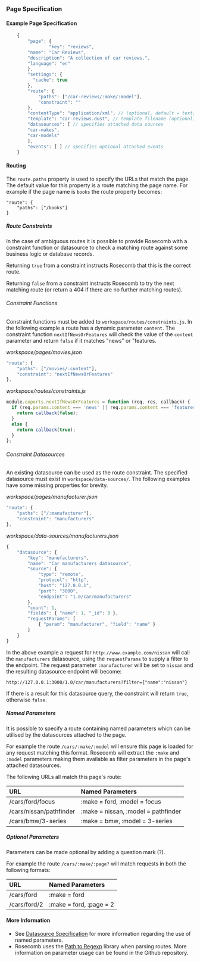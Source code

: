 ### Page Specification

#### Example Page Specification

```js
	{
	    "page": {
				"key": "reviews",
        "name": "Car Reviews",
        "description": "A collection of car reviews.",
        "language": "en"
	    },
	    "settings": {
	      "cache": true
	    },
	    "route": {
	    	"paths": ["/car-reviews/:make/:model"],
	    	"constraint": ""
	    },
	    "contentType": "application/xml", // (optional, default = text/html)
	    "template": "car-reviews.dust", // template filename (optional)
	    "datasources": [ // specifies attached data sources
        "car-makes",
        "car-models"
	    ],
	    "events": [ ] // specifies optional attached events
	}

```

#### Routing

The `route.paths` property is used to specify the URLs that match the page. The default value for this property is a route matching the page name. For example if the page name is `books` the route property becomes:

```
"route": {
  	"paths": ["/books"]
}
```

##### Route Constraints

In the case of ambiguous routes it is possible to provide Rosecomb with a constraint function or datasource to check a matching route against some business logic or database records.

Returning `true` from a constraint instructs Rosecomb that this is the correct route.

Returning `false` from a constraint instructs Rosecomb to try the next matching route (or return a 404 if there are no further matching routes).

###### Constraint Functions

Constraint functions must be added to `workspace/routes/constraints.js`. In the following example a route has a dynamic parameter `content`. The constraint function `nextIfNewsOrFeatures` will check the value of the `content` parameter and return `false` if it matches "news" or "features.

_workspace/pages/movies.json_

```js
"route": {
	"paths": ["/movies/:content"],
	"constraint": "nextIfNewsOrFeatures"
},
```

_workspace/routes/constraints.js_

```js
module.exports.nextIfNewsOrFeatures = function (req, res, callback) {  
  if (req.params.content === 'news' || req.params.content === 'features' ) {
  	return callback(false);
  }
  else {
  	return callback(true);
  }
};
```

###### Constraint Datasources

An  existing datasource can be used as the route constraint. The specified datasource must exist in `workspace/data-sources/`. The following examples have some missing properties for brevity.

_workspace/pages/manufacturer.json_

```js
"route": {
	"paths": ["/:manufacturer"],
	"constraint": "manufacturers"
},
```

_workspace/data-sources/manufacturers.json_

```js
{
	"datasource": {
		"key": "manufacturers",
		"name": "Car manufacturers datasource",
		"source": {
			"type": "remote",
			"protocol": "http",
			"host": "127.0.0.1",
			"port": "3000",
			"endpoint": "1.0/car/manufacturers"
		},
		"count": 1,
		"fields": { "name": 1, "_id": 0 },
		"requestParams": [
			{ "param": "manufacturer", "field": "name" }
		]
	}
}

```

In the above example a request for `http://www.example.com/nissan` will call the `manufacturers` datasource, using the `requestParams` to supply a filter to the endpoint. The request parameter `:manufacturer` will be set to `nissan` and the resulting datasource endpoint will become:

```
http://127.0.0.1:3000/1.0/car/manufacturers?filter={"name":"nissan"}
```

If there is a result for this datasource query, the constraint will return `true`, otherwise `false`.


##### Named Parameters
It is possible to specify a route containing named parameters which can be utilised by the datasources attached to the page.

For example the route `/cars/:make/:model` will ensure this page is loaded for any request matching this format. Rosecomb will extract the `:make` and `:model` parameters making them available as filter parameters in the page's attached datasources.

The following URLs all match this page's route:

URL       | Named Parameters                 
:---------------|:---------------------------
/cars/ford/focus           |    :make = ford, :model = focus
/cars/nissan/pathfinder           |    :make = nissan, :model = pathfinder
/cars/bmw/3-series           |    :make = bmw, :model = 3-series

##### Optional Parameters

Parameters can be made optional by adding a question mark (?).

For example the route `/cars/:make/:page?` will match requests in both the following formats:

URL       | Named Parameters                 
:---------------|:---------------------------
/cars/ford | :make = ford
/cars/ford/2 | :make = ford, :page = 2


#### More Information

 * See [Datasource Specification](datasource_specification.md) for more information regarding the use of named parameters.
 * Rosecomb uses the [Path to Regexp](https://github.com/pillarjs/path-to-regexp) library when parsing routes. More information on parameter usage can be found in the Github repository.
